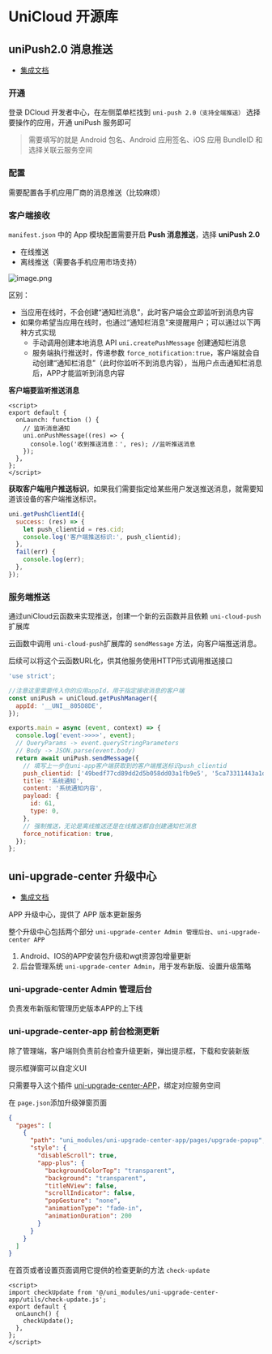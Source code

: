 # UniCloud 开源库

## uniPush2.0 消息推送

- [集成文档](https://uniapp.dcloud.net.cn/unipush-v2.html)

### 开通

登录 DCloud 开发者中心，在左侧菜单栏找到 `uni-push 2.0（支持全端推送）` 选择要操作的应用，开通 uniPush 服务即可

> 需要填写的就是 Android 包名、Android 应用签名、iOS 应用 BundleID 和 选择关联云服务空间

### 配置

需要配置各手机应用厂商的消息推送（比较麻烦）

### 客户端接收

`manifest.json` 中的 App 模块配置需要开启 **Push 消息推送**，选择 **uniPush 2.0**

- 在线推送
- 离线推送（需要各手机应用市场支持）

![image.png](https://cdn.nlark.com/yuque/0/2024/png/35988724/1709176914560-f6f41a55-e1fe-447f-a100-85405e8bb29b.png#averageHue=%23282922&clientId=u982b43a1-542d-4&from=paste&height=377&id=VhXvr&originHeight=453&originWidth=598&originalType=binary&ratio=1.2000000476837158&rotation=0&showTitle=false&size=34522&status=done&style=none&taskId=u9276f155-0641-4bee-8125-9c3e295db10&title=&width=498.33331353134656)

区别：

- 当应用在线时，不会创建“通知栏消息”，此时客户端会立即监听到消息内容
- 如果你希望当应用在线时，也通过“通知栏消息”来提醒用户；可以通过以下两种方式实现
  - 手动调用创建本地消息 API `uni.createPushMessage` 创建通知栏消息
  - 服务端执行推送时，传递参数 `force_notification:true`，客户端就会自动创建“通知栏消息”（此时你监听不到消息内容），当用户点击通知栏消息后，APP才能监听到消息内容

**客户端要监听推送消息**

```vue
<script>
export default {
  onLaunch: function () {
    // 监听消息通知
    uni.onPushMessage((res) => {
      console.log('收到推送消息：', res); //监听推送消息
    });
  },
};
</script>
```

**获取客户端用户推送标识**，如果我们需要指定给某些用户发送推送消息，就需要知道该设备的客户端推送标识。

```javascript
uni.getPushClientId({
  success: (res) => {
    let push_clientid = res.cid;
    console.log('客户端推送标识:', push_clientid);
  },
  fail(err) {
    console.log(err);
  },
});
```

### 服务端推送

通过uniCloud云函数来实现推送，创建一个新的云函数并且依赖 `uni-cloud-push` 扩展库

云函数中调用 `uni-cloud-push`扩展库的 `sendMessage` 方法，向客户端推送消息。

后续可以将这个云函数URL化，供其他服务使用HTTP形式调用推送接口

```javascript
'use strict';

//注意这里需要传入你的应用appId，用于指定接收消息的客户端
const uniPush = uniCloud.getPushManager({
  appId: '__UNI__805D8DE',
});

exports.main = async (event, context) => {
  console.log('event->>>>', event);
  // QueryParams -> event.queryStringParameters
  // Body -> JSON.parse(event.body)
  return await uniPush.sendMessage({
    // 填写上一步在uni-app客户端获取到的客户端推送标识push_clientid
    push_clientid: ['49bedf77cd89dd2d5b058dd03a1fb9e5', '5ca73311443a1d14a91365f52be82345'],
    title: '系统通知',
    content: '系统通知内容',
    payload: {
      id: 61,
      type: 0,
    },
    // 强制推送，无论是离线推送还是在线推送都自创建通知栏消息
    force_notification: true,
  });
};
```

## uni-upgrade-center 升级中心

- [集成文档](https://doc.dcloud.net.cn/uniCloud/upgrade-center.html)

APP 升级中心，提供了 APP 版本更新服务

整个升级中心包括两个部分 `uni-upgrade-center Admin 管理后台`、`uni-upgrade-center APP`

1. Android、IOS的APP安装包升级和wgt资源包增量更新
2. 后台管理系统 `uni-upgrade-center Admin`，用于发布新版、设置升级策略

### uni-upgrade-center Admin 管理后台

负责发布新版和管理历史版本APP的上下线

### uni-upgrade-center-app 前台检测更新

除了管理端，客户端则负责前台检查升级更新，弹出提示框，下载和安装新版

提示框弹窗可以自定义UI

只需要导入这个插件 [uni-upgrade-center-APP](https://ext.dcloud.net.cn/plugin?id=4542)，绑定对应服务空间

在 `page.json`添加升级弹窗页面

```json
{
  "pages": [
    {
      "path": "uni_modules/uni-upgrade-center-app/pages/upgrade-popup",
      "style": {
        "disableScroll": true,
        "app-plus": {
          "backgroundColorTop": "transparent",
          "background": "transparent",
          "titleNView": false,
          "scrollIndicator": false,
          "popGesture": "none",
          "animationType": "fade-in",
          "animationDuration": 200
        }
      }
    }
  ]
}
```

在首页或者设置页面调用它提供的检查更新的方法 `check-update`

```vue
<script>
import checkUpdate from '@/uni_modules/uni-upgrade-center-app/utils/check-update.js';
export default {
  onLaunch() {
    checkUpdate();
  },
};
</script>
```
